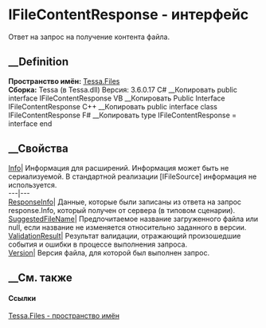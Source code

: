 # IFileContentResponse - интерфейс
Ответ на запрос на получение контента файла.
## __Definition
 **Пространство имён:** [Tessa.Files](N_Tessa_Files.htm)  
 **Сборка:** Tessa (в Tessa.dll) Версия: 3.6.0.17
C# __Копировать
     public interface IFileContentResponse
VB __Копировать
     Public Interface IFileContentResponse
C++ __Копировать
     public interface class IFileContentResponse
F# __Копировать
     type IFileContentResponse = interface end
##  __Свойства
[Info](P_Tessa_Files_IFileContentResponse_Info.htm)|  Информация для
расширений. Информация может быть не сериализуемой. В стандартной реализации
[IFileSource] информация не используется.  
---|---  
[ResponseInfo](P_Tessa_Files_IFileContentResponse_ResponseInfo.htm)|  Данные,
которые были записаны из ответа на запрос response.Info, который получен от
сервера (в типовом сценарии).  
[SuggestedFileName](P_Tessa_Files_IFileContentResponse_SuggestedFileName.htm)|
Предпочитаемое название загруженного файла или null, если название не
изменяется относительно заданного в версии.  
[ValidationResult](P_Tessa_Files_IFileContentResponse_ValidationResult.htm)|
Результат валидации, отражающий произошедшие события и ошибки в процессе
выполнения запроса.  
[Version](P_Tessa_Files_IFileContentResponse_Version.htm)| Версия файла, для
которой был выполнен запрос.  
##  __См. также
#### Ссылки
[Tessa.Files - пространство имён](N_Tessa_Files.htm)
